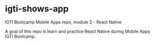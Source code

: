 # igti-shows-app
IGTI Bootcamp Mobile Apps repo, module 2 - React Native

A goal of this repo is learn and practice React Native during Mobile Apps IGTI Bootcamp.

